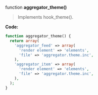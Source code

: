 function **aggregator_theme()**

> Implements hook_theme().

**Code:**
```php
function aggregator_theme() {
  return array(
    'aggregator_feed' => array(
      'render element' => 'elements',
      'file' => 'aggregator.theme.inc',
    ),
    'aggregator_item' => array(
      'render element' => 'elements',
      'file' => 'aggregator.theme.inc',
    ),
  );
}
```

